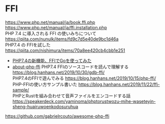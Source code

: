 # FFI
https://www.php.net/manual/ja/book.ffi.php  
https://www.php.net/manual/ja/ffi.installation.php    
PHP 7.4 に導入される FFI の使いみちについて  https://qiita.com/nunulk/items/fd9c7d5e40de9bc1d46a  
PHP7.4 の FFIを試した  https://qiita.com/nishimura/items/70a8ee420cb4cbb1e251  
- [PHP7.4の新機能、FFIでGoを使ってみた](https://qiita.com/i4M1k0SU/items/7c0db12e047e0fbf7550  )
- [about-php-ffi](https://speakerdeck.com/hanhan1978/about-php-ffi   )
PHP7.4 FFIのソースコードを読んで理解する    https://blog.hanhans.net/2019/10/30/gdb-ffi/  
PHP7.4のFFIで遊んでみる  https://blog.hanhans.net/2019/10/15/php-ffi/  
PHP-FFIの使い方サンプル書いた  https://blog.hanhans.net/2019/11/22/ffi-sample/  
PHPとRustを組み合わせて音声ファイルをエンコードする話   https://speakerdeck.com/yaminoma/phptorustwozu-mihe-waseteyin-sheng-huairuwoenkodosuruhua  
  
https://github.com/gabrielrcouto/awesome-php-ffi   
 
 
